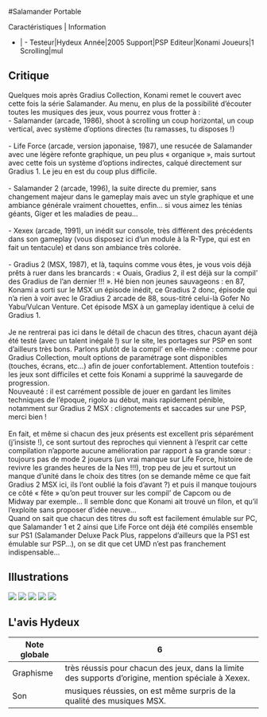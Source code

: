 #Salamander Portable

Caractéristiques | Information
- | -
Testeur|Hydeux
Année|2005
Support|PSP
Editeur|Konami
Joueurs|1
Scrolling|mul

## Critique
Quelques mois après Gradius Collection, Konami remet le couvert avec cette fois la série Salamander. Au menu, en plus de la possibilité d’écouter toutes les musiques des jeux, vous pourrez vous frotter à :<br/>- Salamander (arcade, 1986), shoot à scrolling un coup horizontal, un coup vertical, avec système d’options directes (tu ramasses, tu disposes !)<br/><br/>- Life Force (arcade, version japonaise, 1987), une resucée de Salamander avec une légère refonte graphique, un peu plus « organique », mais surtout avec cette fois un système d’options indirectes, calqué directement sur Gradius 1. Le jeu en est du coup plus difficile.<br/><br/>- Salamander 2 (arcade, 1996), la suite directe du premier, sans changement majeur dans le gameplay mais avec un style graphique et une ambiance générale vraiment chouettes, enfin… si vous aimez les ténias géants, Giger et les maladies de peau…<br/><br/>- Xexex (arcade, 1991), un inédit sur console, très différent des précédents dans son gameplay (vous disposez ici d’un module à la R-Type, qui est en fait un tentacule) et dans son ambiance très colorée.<br/><br/>- Gradius 2 (MSX, 1987), et là, taquins comme vous êtes, je vous vois déjà prêts à ruer dans les brancards : « Ouais, Gradius 2, il est déjà sur la compil’ des Gradius de l’an dernier !!! ». Hé bien non jeunes sauvageons : en 87, Konami a sorti sur le MSX un épisode inédit, ce Gradius 2 donc, épisode qui n’a rien à voir avec le Gradius 2 arcade de 88, sous-titré celui-là Gofer No Yabu/Vulcan Venture. Cet épisode MSX à un gameplay identique à celui de Gradius 1.<br/><br/>Je ne rentrerai pas ici dans le détail de chacun des titres, chacun ayant déjà été testé (avec un talent inégalé !) sur le site, les portages sur PSP en sont d’ailleurs très bons. Parlons plutôt de la compil’ en elle-même : comme pour Gradius Collection, moult options de paramétrage sont disponibles (touches, écrans, etc…) afin de jouer confortablement. Attention toutefois : les jeux sont difficiles et cette fois Konami a supprimé la sauvegarde de progression.<br/>Nouveauté : il est carrément possible de jouer en gardant les limites techniques de l’époque, rigolo au début, mais rapidement pénible, notamment sur Gradius 2 MSX : clignotements et saccades sur une PSP, merci bien !<br/><br/>En fait, et même si chacun des jeux présents est excellent pris séparément (j’insiste !), ce sont surtout des reproches qui viennent à l’esprit car cette compilation n’apporte aucune amélioration par rapport à sa grande sœur : toujours pas de mode 2 joueurs (un vrai manque sur Life Force, histoire de revivre les grandes heures de la Nes !!!), trop peu de jeu et surtout un manque d’unité dans le choix des titres (on se demande même ce que fait Gradius 2 MSX ici, ils l’ont oublié la fois d’avant ?) et puis il manque toujours ce côté « fête » qu’on peut trouver sur les compil’ de Capcom ou de Midway par exemple… Il semble donc que Konami ait trouvé un filon, et qu’il l’exploite sans proposer d’idée neuve…<br/>Quand on sait que chacun des titres du soft est facilement émulable sur PC, que Salamander 1 et 2 ainsi que Life Force ont déjà été compilés ensemble sur PS1 (Salamander Deluxe Pack Plus, rappelons d’ailleurs que la PS1 est émulable sur PSP…), on se dit que cet UMD n’est pas franchement indispensable…<br/>

## Illustrations
![](http://www.shmup.com/images/thumbs/img_fiche_1_993.jpg)
![](http://www.shmup.com/images/thumbs/img_fiche_2_993.jpg)
![](http://www.shmup.com/images/thumbs/img_fiche_3_993.jpg)
![](http://www.shmup.com/images/thumbs/img_fiche_4_993.jpg)
![](http://www.shmup.com/images/thumbs/img_fiche_5_993.jpg)

## L'avis Hydeux
Note globale|6
-|-
Graphisme|très réussis pour chacun des jeux, dans la limite des supports d’origine, mention spéciale à Xexex.
Son|musiques réussies, on est même surpris de la qualité des musiques MSX. 
